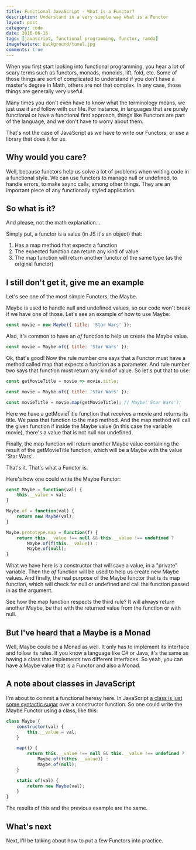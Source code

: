```yaml
---
title: Functional JavaScript - What is a Functor?
description: Understand in a very simple way what is a Functor
layout: post
category: code
date: 2016-06-16
tags: [javascript, functional programming, functor, ramda]
imagefeature: background/tunel.jpg
comments: true
---
```

When you first start looking into functional programming, you hear a lot of scary terms such as functors, monads, monoids, lift, fold, etc. Some of those things are sort of complicated to understand if you don't have a master's degree in Math, others are not that complex. In any case, those things are generally very useful.

<!-- more -->

Many times you don't even have to know what the terminology means, we just use it and follow with our life. For instance, in languages that are purely functional or have a functional first approach, things like Functors are part of the language, and we don't have to worry about them.

That's not the case of JavaScript as we have to write our Functors, or use a library that does it for us.

## Why would you care?

Well, because functors help us solve a lot of problems when writing code in a functional style. We can use functors to manage null or undefined, to handle errors, to make async calls, among other things. They are an important piece of any functionally styled application.

## So what is it?

And please, not the math explanation...

Simply put, a functor is a value (in JS it's an object) that:

1. Has a map method that expects a function
2. The expected function can return any kind of value
3. The map function will return another functor of the same type (as the original functor)

<script async src="//pagead2.googlesyndication.com/pagead/js/adsbygoogle.js"></script>
<!-- Responsive content -->
<ins class="adsbygoogle"
     style="display:block"
     data-ad-client="ca-pub-1865353648221711"
     data-ad-slot="8499334570"
     data-ad-format="auto"></ins>
<script>
(adsbygoogle = window.adsbygoogle || []).push({});
</script>

## I still don't get it, give me an example

Let's see one of the most simple Functors, the Maybe.

Maybe is used to handle null and undefined values, so our code won't break if we have one of those. Let's see an example of how to use Maybe:

``` js
const movie = new Maybe({ title: 'Star Wars' });
```

Also, it's common to have an *of* function to help us create the Maybe value.

``` js
const movie = Maybe.of({ title: 'Star Wars' });
```

Ok, that's good! Now the rule number one says that a Functor must have a method called map that expects a function as a parameter. And rule number two says that function must return any kind of value. So let's put that to use:

``` js
const getMovieTitle = movie => movie.title;

const movie = Maybe.of({ title: 'Star Wars' });

const movieTitle = movie.map(getMovieTitle); // Maybe('Star Wars');
```

Here we have a getMovieTitle function that receives a movie and returns its title. We pass that function to the map method. And the map method will call the given function if inside the Maybe value (in this case the variable movie), there's a value that is not null nor undefined.

Finally, the map function will return another Maybe value containing the result of the getMovieTitle function, which will be a Maybe with the value 'Star Wars'.

That's it. That's what a Functor is.

Here's how one could write the Maybe Functor:

``` js
const Maybe = function(val) {
    this.__value = val;
}

Maybe.of = function(val) {
    return new Maybe(val);
}

Maybe.prototype.map = function(f) {
    return this.__value !== null && this.__value !== undefined ? 
    	Maybe.of(f(this.__value)) : 
    	Maybe.of(null);
}
```

What we have here is a constructor that will save a value, in a "private" variable. Then the *of* function will be used to help us create new Maybe values. And finally, the real purpose of the Maybe functor that is its map function, which will check for null or undefined and call the function passed in as the argument.

See how the map function respects the third rule? It will always return another Maybe, be that with the returned value from the function or with null.

## But I've heard that a Maybe is a Monad

Well, Maybe could be a Monad as well. It only has to implement its interface and follow its rules. If you know a language like C# or Java, it's the same as having a class that implements two different interfaces. So yeah, you can have a Maybe value that is a Functor and also a Monad.

## A note about classes in JavaScript

I'm about to commit a functional heresy here. In JavaScript [a class is just some syntactic sugar](https://templecoding.com/blog/2015/09/02/talking-about-es15-classes/) over a constructor function. So one could write the Maybe Functor using a class, like this:

``` js
class Maybe {
    constructor(val) {
        this.__value = val;
    }

    map(f) {
        return this.__value !== null && this.__value !== undefined ? 
        	Maybe.of(f(this.__value)) : 
        	Maybe.of(null);
    }

    static of(val) {
        return new Maybe(val);
    }
}
```

The results of this and the previous example are the same.

## What's next

Next, I'll be talking about how to put a few Functors into practice.